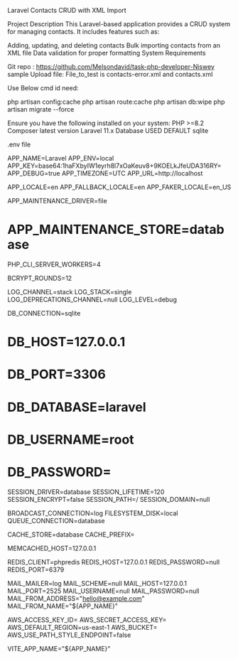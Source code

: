 Laravel Contacts CRUD with XML Import

Project Description
This Laravel-based application provides a CRUD system for managing contacts. It includes features such as:

Adding, updating, and deleting contacts
Bulk importing contacts from an XML file
Data validation for proper formatting
System Requirements

Git repo : https://github.com/Melsondavid/task-php-developer-Niswey
sample Upload file: File_to_test is contacts-error.xml and contacts.xml

Use Below cmd id need:

php artisan config:cache
php artisan route:cache
php artisan db:wipe
php artisan migrate --force


Ensure you have the following installed on your system:
PHP >=8.2
Composer latest version
Laravel 11.x
Database USED DEFAULT sqlite



.env file

APP_NAME=Laravel
APP_ENV=local
APP_KEY=base64:1haFXbyIW1eyrh8l7xOaKeuv8+9KOELkJfeUDA316RY=
APP_DEBUG=true
APP_TIMEZONE=UTC
APP_URL=http://localhost

APP_LOCALE=en
APP_FALLBACK_LOCALE=en
APP_FAKER_LOCALE=en_US

APP_MAINTENANCE_DRIVER=file
# APP_MAINTENANCE_STORE=database

PHP_CLI_SERVER_WORKERS=4

BCRYPT_ROUNDS=12

LOG_CHANNEL=stack
LOG_STACK=single
LOG_DEPRECATIONS_CHANNEL=null
LOG_LEVEL=debug

DB_CONNECTION=sqlite
# DB_HOST=127.0.0.1
# DB_PORT=3306
# DB_DATABASE=laravel
# DB_USERNAME=root
# DB_PASSWORD=

SESSION_DRIVER=database
SESSION_LIFETIME=120
SESSION_ENCRYPT=false
SESSION_PATH=/
SESSION_DOMAIN=null

BROADCAST_CONNECTION=log
FILESYSTEM_DISK=local
QUEUE_CONNECTION=database

CACHE_STORE=database
CACHE_PREFIX=

MEMCACHED_HOST=127.0.0.1

REDIS_CLIENT=phpredis
REDIS_HOST=127.0.0.1
REDIS_PASSWORD=null
REDIS_PORT=6379

MAIL_MAILER=log
MAIL_SCHEME=null
MAIL_HOST=127.0.0.1
MAIL_PORT=2525
MAIL_USERNAME=null
MAIL_PASSWORD=null
MAIL_FROM_ADDRESS="hello@example.com"
MAIL_FROM_NAME="${APP_NAME}"

AWS_ACCESS_KEY_ID=
AWS_SECRET_ACCESS_KEY=
AWS_DEFAULT_REGION=us-east-1
AWS_BUCKET=
AWS_USE_PATH_STYLE_ENDPOINT=false

VITE_APP_NAME="${APP_NAME}"

